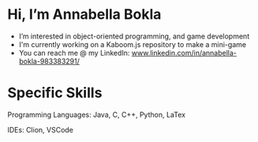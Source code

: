 # Hi, I’m Annabella Bokla
  - I’m interested in object-oriented programming, and game development
  - I'm currently working on a Kaboom.js repository to make a mini-game
  - You can reach me @ my LinkedIn: www.linkedin.com/in/annabella-bokla-983383291/

# Specific Skills
  Programming Languages: Java, C, C++, Python, LaTex
  
  IDEs: Clion, VSCode

<!---
annabella457/annabella457 is a ✨ special ✨ repository because its `README.md` (this file) appears on your GitHub profile.
You can click the Preview link to take a look at your changes.
--->

